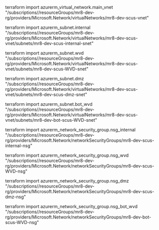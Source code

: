 terraform import azurerm_virtual_network.main_vnet \
"/subscriptions/<your-subscription-id>/resourceGroups/mr8-dev-rg/providers/Microsoft.Network/virtualNetworks/mr8-dev-scus-vnet"




terraform import azurerm_subnet.internal \
"/subscriptions/<your-subscription-id>/resourceGroups/mr8-dev-rg/providers/Microsoft.Network/virtualNetworks/mr8-dev-scus-vnet/subnets/mr8-dev-scus-internal-snet"

terraform import azurerm_subnet.wvd \
"/subscriptions/<your-subscription-id>/resourceGroups/mr8-dev-rg/providers/Microsoft.Network/virtualNetworks/mr8-dev-scus-vnet/subnets/mr8-dev-scus-WVD-snet"

terraform import azurerm_subnet.dmz \
"/subscriptions/<your-subscription-id>/resourceGroups/mr8-dev-rg/providers/Microsoft.Network/virtualNetworks/mr8-dev-scus-vnet/subnets/mr8-dev-scus-dmz-snet"

terraform import azurerm_subnet.bot_wvd \
"/subscriptions/<your-subscription-id>/resourceGroups/mr8-dev-rg/providers/Microsoft.Network/virtualNetworks/mr8-dev-scus-vnet/subnets/mr8-dev-bot-scus-WVD-snet"




terraform import azurerm_network_security_group.nsg_internal \
"/subscriptions/<your-subscription-id>/resourceGroups/mr8-dev-rg/providers/Microsoft.Network/networkSecurityGroups/mr8-dev-scus-internal-nsg"

terraform import azurerm_network_security_group.nsg_wvd \
"/subscriptions/<your-subscription-id>/resourceGroups/mr8-dev-rg/providers/Microsoft.Network/networkSecurityGroups/mr8-dev-scus-WVD-nsg"

terraform import azurerm_network_security_group.nsg_dmz \
"/subscriptions/<your-subscription-id>/resourceGroups/mr8-dev-rg/providers/Microsoft.Network/networkSecurityGroups/mr8-dev-scus-dmz-nsg"

terraform import azurerm_network_security_group.nsg_bot_wvd \
"/subscriptions/<your-subscription-id>/resourceGroups/mr8-dev-rg/providers/Microsoft.Network/networkSecurityGroups/mr8-dev-bot-scus-WVD-nsg"



